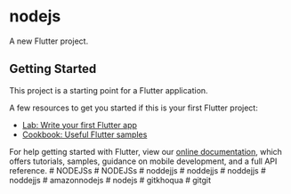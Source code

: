 # nodejs

A new Flutter project.

## Getting Started

This project is a starting point for a Flutter application.

A few resources to get you started if this is your first Flutter project:

- [Lab: Write your first Flutter app](https://flutter.dev/docs/get-started/codelab)
- [Cookbook: Useful Flutter samples](https://flutter.dev/docs/cookbook)

For help getting started with Flutter, view our
[online documentation](https://flutter.dev/docs), which offers tutorials,
samples, guidance on mobile development, and a full API reference.
#   N O D E J S s  
 #   N O D E J S s  
 #   n o d d e j j s  
 #   n o d d e j j s  
 #   n o d d e j j s  
 #   n o d d e j j s  
 #   a m a z o n n o d e j s  
 #   n o d e j s  
 #   g i t k h o q u a  
 #   g i t g i t  
 